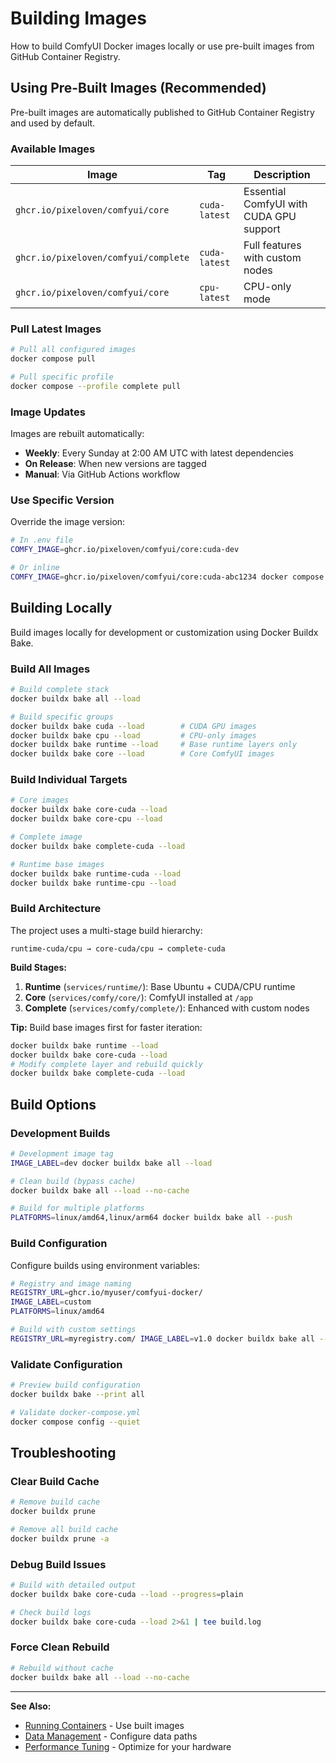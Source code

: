 # Building Images

How to build ComfyUI Docker images locally or use pre-built images from GitHub Container Registry.

## Using Pre-Built Images (Recommended)

Pre-built images are automatically published to GitHub Container Registry and used by default.

### Available Images

| Image | Tag | Description |
|-------|-----|-------------|
| `ghcr.io/pixeloven/comfyui/core` | `cuda-latest` | Essential ComfyUI with CUDA GPU support |
| `ghcr.io/pixeloven/comfyui/complete` | `cuda-latest` | Full features with custom nodes |
| `ghcr.io/pixeloven/comfyui/core` | `cpu-latest` | CPU-only mode |

### Pull Latest Images

```bash
# Pull all configured images
docker compose pull

# Pull specific profile
docker compose --profile complete pull
```

### Image Updates

Images are rebuilt automatically:
- **Weekly**: Every Sunday at 2:00 AM UTC with latest dependencies
- **On Release**: When new versions are tagged
- **Manual**: Via GitHub Actions workflow

### Use Specific Version

Override the image version:

```bash
# In .env file
COMFY_IMAGE=ghcr.io/pixeloven/comfyui/core:cuda-dev

# Or inline
COMFY_IMAGE=ghcr.io/pixeloven/comfyui/core:cuda-abc1234 docker compose up -d
```

## Building Locally

Build images locally for development or customization using Docker Buildx Bake.

### Build All Images

```bash
# Build complete stack
docker buildx bake all --load

# Build specific groups
docker buildx bake cuda --load        # CUDA GPU images
docker buildx bake cpu --load         # CPU-only images
docker buildx bake runtime --load     # Base runtime layers only
docker buildx bake core --load        # Core ComfyUI images
```

### Build Individual Targets

```bash
# Core images
docker buildx bake core-cuda --load
docker buildx bake core-cpu --load

# Complete image
docker buildx bake complete-cuda --load

# Runtime base images
docker buildx bake runtime-cuda --load
docker buildx bake runtime-cpu --load
```

### Build Architecture

The project uses a multi-stage build hierarchy:

```
runtime-cuda/cpu → core-cuda/cpu → complete-cuda
```

**Build Stages:**
1. **Runtime** (`services/runtime/`): Base Ubuntu + CUDA/CPU runtime
2. **Core** (`services/comfy/core/`): ComfyUI installed at `/app`
3. **Complete** (`services/comfy/complete/`): Enhanced with custom nodes

**Tip:** Build base images first for faster iteration:
```bash
docker buildx bake runtime --load
docker buildx bake core-cuda --load
# Modify complete layer and rebuild quickly
docker buildx bake complete-cuda --load
```

## Build Options

### Development Builds

```bash
# Development image tag
IMAGE_LABEL=dev docker buildx bake all --load

# Clean build (bypass cache)
docker buildx bake all --load --no-cache

# Build for multiple platforms
PLATFORMS=linux/amd64,linux/arm64 docker buildx bake all --push
```

### Build Configuration

Configure builds using environment variables:

```bash
# Registry and image naming
REGISTRY_URL=ghcr.io/myuser/comfyui-docker/
IMAGE_LABEL=custom
PLATFORMS=linux/amd64

# Build with custom settings
REGISTRY_URL=myregistry.com/ IMAGE_LABEL=v1.0 docker buildx bake all --load
```

### Validate Configuration

```bash
# Preview build configuration
docker buildx bake --print all

# Validate docker-compose.yml
docker compose config --quiet
```

## Troubleshooting

### Clear Build Cache

```bash
# Remove build cache
docker buildx prune

# Remove all build cache
docker buildx prune -a
```

### Debug Build Issues

```bash
# Build with detailed output
docker buildx bake core-cuda --load --progress=plain

# Check build logs
docker buildx bake core-cuda --load 2>&1 | tee build.log
```

### Force Clean Rebuild

```bash
# Rebuild without cache
docker buildx bake all --load --no-cache
```

---

**See Also:**
- [Running Containers](running.md) - Use built images
- [Data Management](data.md) - Configure data paths
- [Performance Tuning](performance.md) - Optimize for your hardware
